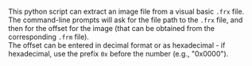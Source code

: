This python script can extract an image file from a visual basic `.frx` file.  
The command-line prompts will ask for the file path to the `.frx` file, and then for the offset for the image (that can be obtained from the corresponding `.frm` file).  
The offset can be entered in decimal format or as hexadecimal - if hexadecimal, use the prefix `0x` before the number (e.g., "0x0000").

